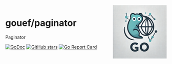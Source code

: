 <img align=right width="168" src="docs/gouef_logo.png">

# gouef/paginator
Paginator

[![GoDoc](https://pkg.go.dev/badge/github.com/gouef/paginator.svg)](https://pkg.go.dev/github.com/gouef/paginator)
[![GitHub stars](https://img.shields.io/github/stars/gouef/paginator?style=social)](https://github.com/gouef/paginator/stargazers)
[![Go Report Card](https://goreportcard.com/badge/github.com/gouef/paginator)](https://goreportcard.com/report/github.com/gouef/paginator)